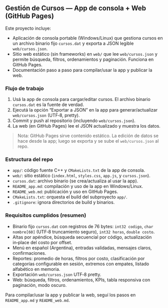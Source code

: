 ## Gestión de Cursos — App de consola + Web (GitHub Pages)

Este proyecto incluye:

- Aplicación de consola portable (Windows/Linux) que gestiona cursos en un archivo binario fijo `cursos.dat` y exporta a JSON legible `web/cursos.json`.
- Sitio web estático (sin frameworks) en `web/` que lee `web/cursos.json` y permite búsqueda, filtros, ordenamientos y paginación. Funciona en GitHub Pages.
- Documentación paso a paso para compilar/usar la app y publicar la web.

### Flujo de trabajo

1. Usá la app de consola para cargar/editar cursos. El archivo binario `cursos.dat` es la fuente de verdad.
2. Ejecutá la opción “Exportar a JSON” en la app para generar/actualizar `web/cursos.json` (UTF‑8, pretty).
3. Commit y push al repositorio (incluyendo `web/cursos.json`).
4. La web (en GitHub Pages) lee el JSON actualizado y muestra los datos.

> Nota: GitHub Pages sirve contenido estático. La edición de datos se hace desde la app; luego se exporta y se sube el `web/cursos.json` al repo.

### Estructura del repo

- `app/`: código fuente C++ y `CMakeLists.txt` de la app de consola.
- `web/`: sitio estático (`index.html`, `styles.css`, `app.js`, y `cursos.json`).
- `cursos.dat`: archivo binario (se crea/actualiza al usar la app).
- `README_app.md`: compilación y uso de la app en Windows/Linux.
- `README_web.md`: publicación y uso en GitHub Pages.
- `CMakeLists.txt`: orquesta el build del subproyecto `app/`.
- `.gitignore`: ignora directorios de build y binarios.

### Requisitos cumplidos (resumen)

- Binario fijo `cursos.dat` con registros de 76 bytes: `int32 codigo`, `char nombre[60]` (UTF‑8 truncamiento seguro), `int32 horas`, `double costo`.
- Altas por apéndice, búsqueda secuencial por código, actualización in‑place del costo por offset.
- Menú en español (Argentina), entradas validadas, mensajes claros, confirmaciones.
- Reportes: promedio de horas, filtros por costo, clasificación por categorías configurable en sesión, extremos con empates, listado alfabético en memoria.
- Exportación `web/cursos.json` UTF‑8 pretty.
- Web: búsqueda, filtros, ordenamientos, KPIs, tabla responsiva con paginación, modo oscuro.

Para compilar/usar la app y publicar la web, seguí los pasos en `README_app.md` y `README_web.md`.

